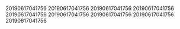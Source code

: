 20190617041756
20190617041756
20190617041756
20190617041756
20190617041756
20190617041756
20190617041756
20190617041756
20190617041756
